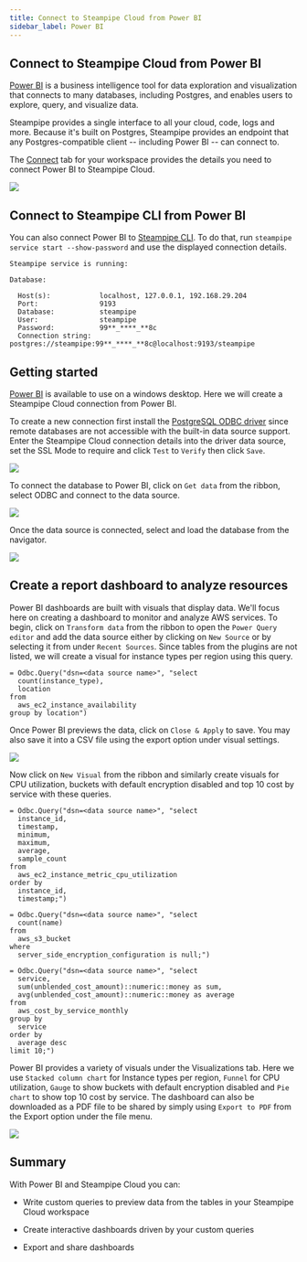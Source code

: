 ```yaml
---
title: Connect to Steampipe Cloud from Power BI
sidebar_label: Power BI
---
```


##  Connect to Steampipe Cloud from Power BI

[Power BI](https://powerbi.microsoft.com/en-us/) is a business intelligence tool for data exploration and visualization that connects to many databases, including Postgres, and enables users to explore, query, and visualize data.

Steampipe provides a single interface to all your cloud, code, logs and more. Because it's built on Postgres, Steampipe provides an endpoint that any Postgres-compatible client -- including Power BI -- can connect to.

The [Connect](/docs/cloud/integrations/overview) tab for your workspace provides the details you need to connect Power BI to Steampipe Cloud.

<div style={{"marginBottom":"2em","borderWidth":"thin", "borderStyle":"solid", "borderColor":"lightgray", "padding":"20px", "width":"90%"}}>
<img src="/images/docs/cloud/steampipe-cloud-connect-details.jpg" />
</div>

##  Connect to Steampipe CLI from Power BI

You can also connect Power BI to [Steampipe CLI](https://steampipe.io/downloads). To do that, run `steampipe service start --show-password` and use the displayed connection details.

```
Steampipe service is running:

Database:

  Host(s):            localhost, 127.0.0.1, 192.168.29.204
  Port:               9193
  Database:           steampipe
  User:               steampipe
  Password:           99**_****_**8c
  Connection string:  postgres://steampipe:99**_****_**8c@localhost:9193/steampipe
  ```

## Getting started

[Power BI](https://powerbi.microsoft.com/en-us/downloads/) is available to use on a windows desktop. Here we will create a Steampipe Cloud connection from Power BI.

To create a new connection first install the [PostgreSQL ODBC driver](https://www.postgresql.org/ftp/odbc/versions/) since remote databases are not accessible with the built-in data source support. Enter the Steampipe Cloud connection details into the driver data source, set the SSL Mode to require and click `Test` to `Verify` then click `Save`.

<div style={{"marginTop":"1em", "marginBottom":"1em", "width":"90%"}}>
<img src="/images/docs/cloud/powerbi-connection-success.png" />
</div>

To connect the database to Power BI, click on `Get data` from the ribbon, select ODBC and connect to the data source.

<div style={{"marginTop":"1em", "marginBottom":"1em", "width":"50%"}}>
<img src="/images/docs/cloud/powerbi-odbc-connect.png" />
</div>

Once the data source is connected, select and load the database from the navigator.

<div style={{"marginTop":"1em", "marginBottom":"1em", "width":"40%"}}>
<img src="/images/docs/cloud/powerbi-navigator.png" />
</div>

## Create a report dashboard to analyze resources

Power BI dashboards are built with visuals that display data. We'll focus here on creating a dashboard to monitor and analyze AWS services. To begin, click on `Transform data` from the ribbon to open the `Power Query editor` and add the data source either by clicking on `New Source` or by selecting it from under `Recent Sources`. Since tables from the plugins are not listed, we will create a visual for instance types per region using this query.

```
= Odbc.Query("dsn=<data source name>", "select
  count(instance_type),
  location
from
  aws_ec2_instance_availability
group by location")

```

Once Power BI previews the data, click on `Close & Apply` to save. You may also save it into a CSV file using the export option under visual settings.

<div style={{"marginTop":"1em", "marginBottom":"1em", "width":"60%"}}>
<img src="/images/docs/cloud/powerbi-instancetype-visual.png" />
</div>

Now click on `New Visual` from the ribbon and similarly create visuals for CPU utilization, buckets with default encryption disabled and top 10 cost by service with these queries.

```
= Odbc.Query("dsn=<data source name>", "select
  instance_id,
  timestamp,
  minimum,
  maximum,
  average,
  sample_count
from
  aws_ec2_instance_metric_cpu_utilization
order by
  instance_id,
  timestamp;")
  ```

```
= Odbc.Query("dsn=<data source name>", "select
  count(name)
from
  aws_s3_bucket
where
  server_side_encryption_configuration is null;")
  ```

```
= Odbc.Query("dsn=<data source name>", "select
  service,
  sum(unblended_cost_amount)::numeric::money as sum,
  avg(unblended_cost_amount)::numeric::money as average
from
  aws_cost_by_service_monthly
group by
  service
order by
  average desc
limit 10;")
```

Power BI provides a variety of visuals under the Visualizations tab. Here we use `Stacked column chart` for Instance types per region, `Funnel` for CPU utilization, `Gauge` to show buckets with default encryption disabled and `Pie chart` to show top 10 cost by service. The dashboard can also be downloaded as a PDF file to be shared by simply using `Export to PDF` from the Export option under the file menu.

<div style={{"marginTop":"1em", "marginBottom":"1em", "width":"90%"}}>
<img src="/images/docs/cloud/powerbi-dashboard-preview.png.png" />
</div>

## Summary

With Power BI and Steampipe Cloud you can:

- Write custom queries to preview data from the tables in your Steampipe Cloud workspace

- Create interactive dashboards driven by your custom queries

- Export and share dashboards